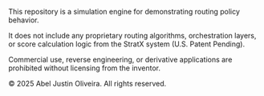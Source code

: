 This repository is a simulation engine for demonstrating routing policy behavior.

It does not include any proprietary routing algorithms, orchestration layers,
or score calculation logic from the StratX system (U.S. Patent Pending).

Commercial use, reverse engineering, or derivative applications are prohibited
without licensing from the inventor.

© 2025 Abel Justin Oliveira. All rights reserved.

